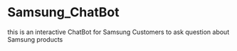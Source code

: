# Samsung_ChatBot
this is an interactive ChatBot for Samsung Customers to ask question about Samsung products
